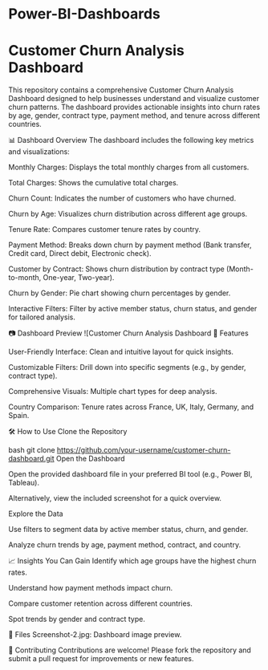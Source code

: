 # Power-BI-Dashboards

# Customer Churn Analysis Dashboard
This repository contains a comprehensive Customer Churn Analysis Dashboard designed to help businesses understand and visualize customer churn patterns. The dashboard provides actionable insights into churn rates by age, gender, contract type, payment method, and tenure across different countries.


📊 Dashboard Overview
The dashboard includes the following key metrics and visualizations:

Monthly Charges: Displays the total monthly charges from all customers.

Total Charges: Shows the cumulative total charges.

Churn Count: Indicates the number of customers who have churned.

Churn by Age: Visualizes churn distribution across different age groups.

Tenure Rate: Compares customer tenure rates by country.

Payment Method: Breaks down churn by payment method (Bank transfer, Credit card, Direct debit, Electronic check).

Customer by Contract: Shows churn distribution by contract type (Month-to-month, One-year, Two-year).

Churn by Gender: Pie chart showing churn percentages by gender.

Interactive Filters: Filter by active member status, churn status, and gender for tailored analysis.

📷 Dashboard Preview
![Customer Churn Analysis Dashboard 🚀 Features

User-Friendly Interface: Clean and intuitive layout for quick insights.

Customizable Filters: Drill down into specific segments (e.g., by gender, contract type).

Comprehensive Visuals: Multiple chart types for deep analysis.

Country Comparison: Tenure rates across France, UK, Italy, Germany, and Spain.

🛠️ How to Use
Clone the Repository

bash
git clone https://github.com/your-username/customer-churn-dashboard.git
Open the Dashboard

Open the provided dashboard file in your preferred BI tool (e.g., Power BI, Tableau).

Alternatively, view the included screenshot for a quick overview.

Explore the Data

Use filters to segment data by active member status, churn, and gender.

Analyze churn trends by age, payment method, contract, and country.

📈 Insights You Can Gain
Identify which age groups have the highest churn rates.

Understand how payment methods impact churn.

Compare customer retention across different countries.

Spot trends by gender and contract type.


📂 Files
Screenshot-2.jpg: Dashboard image preview.

🤝 Contributing
Contributions are welcome! Please fork the repository and submit a pull request for improvements or new features.

